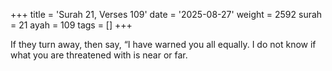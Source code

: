 +++
title = 'Surah 21, Verses 109'
date = '2025-08-27'
weight = 2592
surah = 21
ayah = 109
tags = []
+++

If they turn away, then say, “I have warned you all equally. I do not know if what you are threatened with is near or far.